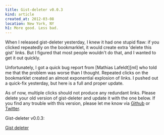```yaml
---
title: Gist-deleter v0.0.3
kind: article
created_at: 2012-03-08
location: New York, NY
h1: More good. Less bad.
---
```


When I released gist-deleter yesterday, I knew it had one stupid flaw: if
you clicked repeatedly on the bookmarklet, it would create extra 'delete
this gist' links. But I figured that most people wouldn't do that, and
I wanted to get it out quickly.

Unfortunately, I got a quick bug report from [Mathias Lafeldt][ml] who told
me that the problem was worse than I thought. Repeated clicks on the
bookmarklet created an almost exponential explosion of links. I pushed out
a quick-fix yesterday, but here is a full and proper update.

As of now, multiple clicks should not produce any redundant links. Please
delete your old version of gist-deleter and update it with the one below.
If you find any trouble with this version, please let me know via
[Github][gh] or [Twitter][t].

Gist-deleter v0.0.3:

<p><a href='javascript:(function(){function a(c){var d=document.createElement("span");var b=document.createElement("a");var e="/delete"+c;b.href=e;b.className="gistDeleter";b.innerHTML="delete this gist";b.onclick=function(f){$(b).closest("div.file").fadeOut();$.ajax(e,{type:"delete","data-method":"delete"});f.preventDefault()};$(d).append(b);return d }if($("a.gistDeleter").length===0){Array.prototype.slice.call($(".file .info span:first-child a")).forEach(function(b){var c=$(b).attr("href");$(b).closest("div.info").append(a(c))})} }());'>Gist deleter</a></p>

[mt]: https://twitter.com/mlafeldt
[t]: http://twitter.com/telemachus
[gh]: https://github.com/telemachus/gist-deleter
